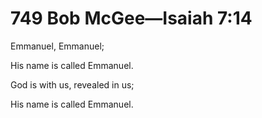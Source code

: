 # 749 Bob McGee—Isaiah 7:14

Emmanuel, Emmanuel;

His name is called Emmanuel.

God is with us, revealed in us;

His name is called Emmanuel.

